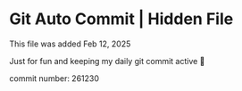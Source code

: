 # Git Auto Commit | Hidden File

This file was added Feb 12, 2025

Just for fun and keeping my daily git commit active 🤪

commit number: 261230
